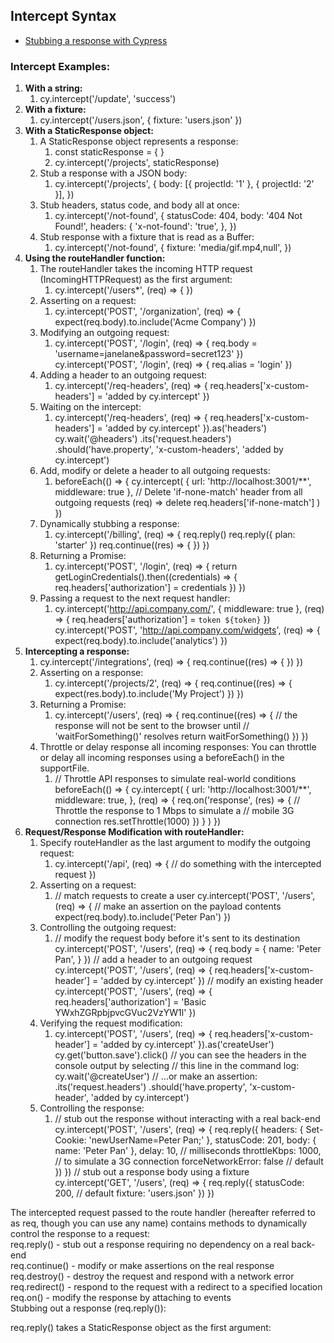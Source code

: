## Intercept Syntax
* [Stubbing a response with Cypress](https://docs.cypress.io/api/commands/intercept#Stubbing-a-response)

### Intercept Examples:
1. **With a string:**
   1. cy.intercept('/update', 'success')
2. **With a fixture:**
   1. cy.intercept('/users.json', { fixture: 'users.json' })
3. **With a StaticResponse object:**
   1. A StaticResponse object represents a response:
      1. const staticResponse = {    }
      2. cy.intercept('/projects', staticResponse)
   2. Stub a response with a JSON body:
      1. cy.intercept('/projects', {
         body: [{ projectId: '1' }, { projectId: '2' }],
         })
   3. Stub headers, status code, and body all at once:
      1. cy.intercept('/not-found', {
         statusCode: 404,
         body: '404 Not Found!',
         headers: {
         'x-not-found': 'true',
         },
         })
   4. Stub response with a fixture that is read as a Buffer:
      1. cy.intercept('/not-found', {
         fixture: 'media/gif.mp4,null',
         })
4. **Using the routeHandler function:**
   1. The routeHandler takes the incoming HTTP request (IncomingHTTPRequest) as the first argument:
      1. cy.intercept('/users*', (req) => {    })
   2. Asserting on a request:
      1. cy.intercept('POST', '/organization', (req) => {
         expect(req.body).to.include('Acme Company')
         })
   3. Modifying an outgoing request:
      1. cy.intercept('POST', '/login', (req) => {
         req.body = 'username=janelane&password=secret123'
         })
         cy.intercept('POST', '/login', (req) => {
         req.alias = 'login'
         })
   4. Adding a header to an outgoing request:
      1. cy.intercept('/req-headers', (req) => {
         req.headers['x-custom-headers'] = 'added by cy.intercept'
         })
   5. Waiting on the intercept:
      1. cy.intercept('/req-headers', (req) => {
         req.headers['x-custom-headers'] = 'added by cy.intercept'
         }).as('headers')
         cy.wait('@headers')
         .its('request.headers')
         .should('have.property', 'x-custom-headers', 'added by cy.intercept')
   6. Add, modify or delete a header to all outgoing requests:
      1. beforeEach(() => {
         cy.intercept(
         { url: 'http://localhost:3001/**', middleware: true },
         // Delete 'if-none-match' header from all outgoing requests
         (req) => delete req.headers['if-none-match']
         )
         })
   7. Dynamically stubbing a response:
      1. cy.intercept('/billing', (req) => {
         req.reply()
         req.reply({ plan: 'starter' })
         req.continue((res) => {
         })
         })
   8. Returning a Promise:
      1. cy.intercept('POST', '/login', (req) => {
         return getLoginCredentials().then((credentials) => {
         req.headers['authorization'] = credentials
         })
         })
   9. Passing a request to the next request handler:
      1. cy.intercept('http://api.company.com/', { middleware: true }, (req) => {
         req.headers['authorization'] = `token ${token}`
         })
         cy.intercept('POST', 'http://api.company.com/widgets', (req) => {
         expect(req.body).to.include('analytics')
         })
5. **Intercepting a response:**
   1. cy.intercept('/integrations', (req) => {
      req.continue((res) => {
      })
      })
   2. Asserting on a response:
      1. cy.intercept('/projects/2', (req) => {
         req.continue((res) => {
         expect(res.body).to.include('My Project')
         })
         })
   3. Returning a Promise:
      1. cy.intercept('/users', (req) => {
         req.continue((res) => {
         // the response will not be sent to the browser until
         // 'waitForSomething()' resolves
         return waitForSomething()
         })
         })
   4. Throttle or delay response all incoming responses:
      You can throttle or delay all incoming responses using a beforeEach() in the supportFile.
      1. // Throttle API responses to simulate real-world conditions
         beforeEach(() => {
         cy.intercept(
         {
         url: 'http://localhost:3001/**',
         middleware: true,
         },
         (req) => {
         req.on('response', (res) => {
         // Throttle the response to 1 Mbps to simulate a
         // mobile 3G connection
         res.setThrottle(1000)
         })
         }
         )
         })
6. **Request/Response Modification with routeHandler:**
   1. Specify routeHandler as the last argument to modify the outgoing request:
      1. cy.intercept('/api', (req) => {
         // do something with the intercepted request
         })
   2. Asserting on a request:
      1. // match requests to create a user
         cy.intercept('POST', '/users', (req) => {
         // make an assertion on the payload contents
         expect(req.body).to.include('Peter Pan')
         })
   3. Controlling the outgoing request:
      1. // modify the request body before it's sent to its destination
         cy.intercept('POST', '/users', (req) => {
         req.body = {
         name: 'Peter Pan',
         }
         })
         // add a header to an outgoing request
         cy.intercept('POST', '/users', (req) => {
         req.headers['x-custom-header'] = 'added by cy.intercept'
         })
         // modify an existing header
         cy.intercept('POST', '/users', (req) => {
         req.headers['authorization'] = 'Basic YWxhZGRpbjpvcGVuc2VzYW1l'
         })
   4. Verifying the request modification:
      1. cy.intercept('POST', '/users', (req) => {
         req.headers['x-custom-header'] = 'added by cy.intercept'
         }).as('createUser')
         cy.get('button.save').click()
         // you can see the headers in the console output by selecting
         // this line in the command log:
         cy.wait('@createUser')
         // ...or make an assertion:
         .its('request.headers')
         .should('have.property', 'x-custom-header', 'added by cy.intercept')
   5. Controlling the response:
      1. // stub out the response without interacting with a real back-end
         cy.intercept('POST', '/users', (req) => {
         req.reply({
         headers: {
         Set-Cookie: 'newUserName=Peter Pan;'
         },
         statusCode: 201,
         body: {
         name: 'Peter Pan'
         },
         delay: 10, // milliseconds
         throttleKbps: 1000, // to simulate a 3G connection
         forceNetworkError: false // default
         })
         })
         // stub out a response body using a fixture
         cy.intercept('GET', '/users', (req) => {
         req.reply({
         statusCode: 200, // default
         fixture: 'users.json'
         })
         })

The intercepted request passed to the route handler (hereafter referred to as req, though you can use any name) contains methods to dynamically control the response to a request:\
req.reply() - stub out a response requiring no dependency on a real back-end\
req.continue() - modify or make assertions on the real response\
req.destroy() - destroy the request and respond with a network error\
req.redirect() - respond to the request with a redirect to a specified location\
req.on() - modify the response by attaching to events\
Stubbing out a response (req.reply()):

req.reply() takes a StaticResponse object as the first argument:

